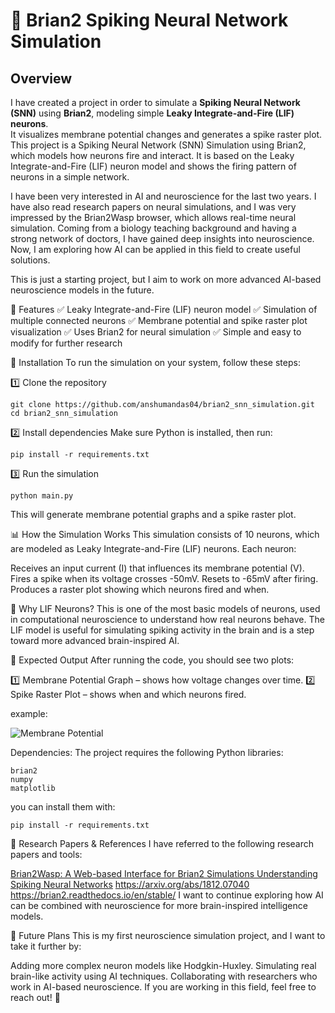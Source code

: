 # 🧠 Brian2 Spiking Neural Network Simulation  

## Overview  
I have created a project in order to simulate a **Spiking Neural Network (SNN)** using **Brian2**, modeling simple **Leaky Integrate-and-Fire (LIF) neurons**.  
It visualizes membrane potential changes and generates a spike raster plot.  
This project is a Spiking Neural Network (SNN) Simulation using Brian2, which models how neurons fire and interact. It is based on the Leaky Integrate-and-Fire (LIF) neuron model and shows the firing pattern of neurons in a simple network.

I have been very interested in AI and neuroscience for the last two years. I have also read research papers on neural simulations, and I was very impressed by the Brian2Wasp browser, which allows real-time neural simulation. Coming from a biology teaching background and having a strong network of doctors, I have gained deep insights into neuroscience. Now, I am exploring how AI can be applied in this field to create useful solutions.

This is just a starting project, but I aim to work on more advanced AI-based neuroscience models in the future.

📌 Features
✅ Leaky Integrate-and-Fire (LIF) neuron model
✅ Simulation of multiple connected neurons
✅ Membrane potential and spike raster plot visualization
✅ Uses Brian2 for neural simulation
✅ Simple and easy to modify for further research

🎯 Installation
To run the simulation on your system, follow these steps:

1️⃣ Clone the repository
```
git clone https://github.com/anshumandas04/brian2_snn_simulation.git
cd brian2_snn_simulation
```
2️⃣ Install dependencies
Make sure Python is installed, then run:
```
pip install -r requirements.txt
```


3️⃣ Run the simulation
```
python main.py
```
This will generate membrane potential graphs and a spike raster plot.

📊 How the Simulation Works
This simulation consists of 10 neurons, which are modeled as Leaky Integrate-and-Fire (LIF) neurons. 
Each neuron:

Receives an input current (I) that influences its membrane potential (V).
Fires a spike when its voltage crosses -50mV.
Resets to -65mV after firing.
Produces a raster plot showing which neurons fired and when.


🔬 Why LIF Neurons?
This is one of the most basic models of neurons, used in computational neuroscience to understand how real neurons behave. The LIF model is useful for simulating spiking activity in the brain and is a step toward more advanced brain-inspired AI.

📌 Expected Output
After running the code, you should see two plots:

1️⃣ Membrane Potential Graph – shows how voltage changes over time.
2️⃣ Spike Raster Plot – shows when and which neurons fired.

example:

![Membrane Potential](brian2simulationmembrane.png)

Dependencies:
The project requires the following Python libraries:

```
brian2
numpy
matplotlib
```

you can install them with:
```
pip install -r requirements.txt
```


🔬 Research Papers & References
I have referred to the following research papers and tools:

[Brian2Wasp: A Web-based Interface for Brian2 Simulations
Understanding Spiking Neural Networks](https://arxiv.org/abs/2301.10571)
https://arxiv.org/abs/1812.07040
https://brian2.readthedocs.io/en/stable/
I want to continue exploring how AI can be combined with neuroscience for more brain-inspired intelligence models.





🤝 Future Plans
This is my first neuroscience simulation project, and I want to take it further by:

Adding more complex neuron models like Hodgkin-Huxley.
Simulating real brain-like activity using AI techniques.
Collaborating with researchers who work in AI-based neuroscience.
If you are working in this field, feel free to reach out! 🚀
